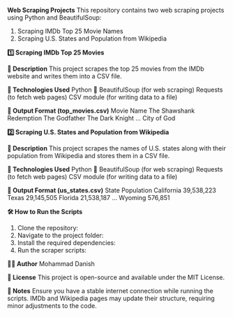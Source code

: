 **Web Scraping Projects**
This repository contains two web scraping projects using Python and BeautifulSoup:
1. Scraping IMDb Top 25 Movie Names
2. Scraping U.S. States and Population from Wikipedia

**1️⃣ Scraping IMDb Top 25 Movies**

**📌 Description**
This project scrapes the top 25 movies from the IMDb website and writes them into a CSV file.

**🚀 Technologies Used**
Python 🐍
BeautifulSoup (for web scraping)
Requests (to fetch web pages)
CSV module (for writing data to a file)

**📂 Output Format (top_movies.csv)**
Movie Name
The Shawshank Redemption
The Godfather
The Dark Knight
...
City of God

**2️⃣ Scraping U.S. States and Population from Wikipedia**

**📌 Description**
This project scrapes the names of U.S. states along with their population from Wikipedia and stores them in a CSV file.

**🚀 Technologies Used**
Python 🐍
BeautifulSoup (for web scraping)
Requests (to fetch web pages)
CSV module (for writing data to a file)

**📂 Output Format (us_states.csv)**
State
Population
California
39,538,223
Texas
29,145,505
Florida
21,538,187
...
Wyoming
576,851

**🛠 How to Run the Scripts**
1. Clone the repository:
2. Navigate to the project folder:
3. Install the required dependencies:
4. Run the scraper scripts:

**👨‍💻 Author**
Mohammad Danish

**📜 License**
This project is open-source and available under the MIT License.

**🔹 Notes**
Ensure you have a stable internet connection while running the scripts.
IMDb and Wikipedia pages may update their structure, requiring minor adjustments to the code.
